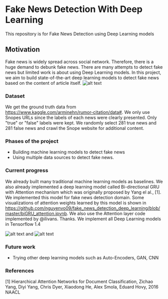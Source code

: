 # Fake News Detection With Deep Learning
This repository is for Fake News Detection using Deep Learning models

## Motivation
Fake news is widely spread across social network. Therefore, there is a huge demand to debunk fake news. There are many attempts to detect fake news but limited work is about using Deep Learning models. In this project, we aim to build state-of-the-art deep learning models to detect fake news based on the content of article itself. 
![alt text](https://github.com/nguyenvo09/fake_news_detection_deep_learning/blob/master/images/wordcloud.png)


### Dataset
We get the ground truth data from https://www.kaggle.com/arminehn/rumor-citation/data#. We only use Snopes URLs since the labels of each news were clearly presented. Only "true" or "false" labels were kept. We randomly select 281 true news and 281 false news and crawl the Snope website for additional content. 

### Phases of the project
* Building machine learning models to detect fake news 
* Using multiple data sources to detect fake news. 

### Current progress
We already built many traditional machine learning models as baselines. We also already implemented a deep learning model called Bi-directional GRU with Attention mechanism which was originally proposed by Yang el al., [1]. We implemented this model for fake news detection domain. Some visualizations of attention weights learned by this model is shown in https://github.com/nguyenvo09/fake_news_detection_deep_learning/blob/master/biGRU_attention.ipynb. We also use the Attention layer code implemented by @ilivans. Thanks. We implement all Deep Learning models in Tensorflow 1.4

![alt text](https://github.com/nguyenvo09/fake_news_detection_deep_learning/blob/master/images/visualize1.PNG)
and 
![alt text](https://github.com/nguyenvo09/fake_news_detection_deep_learning/blob/master/images/visualize2.PNG)

### Future work
* Trying other deep learning models such as Auto-Encoders, GAN, CNN

### References
[1] Hierarchical Attention Networks for Document Classification, Zichao Yang, Diyi Yang, Chris Dyer, Xiaodong He, Alex Smola, Eduard Hovy, 2016 NAACL 



